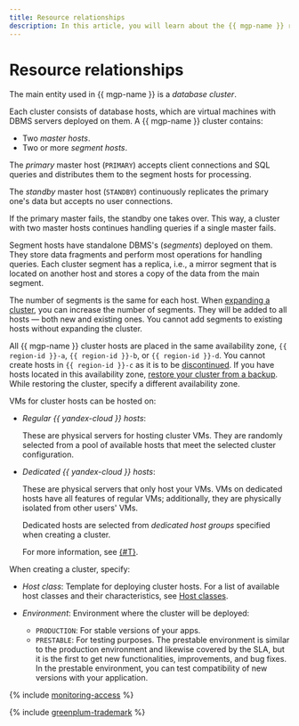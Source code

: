 ```yaml
---
title: Resource relationships
description: In this article, you will learn about the {{ mgp-name }} resource relationships.
---
```


# Resource relationships


The main entity used in {{ mgp-name }} is a _database cluster_.

Each cluster consists of database hosts, which are virtual machines with DBMS servers deployed on them. A {{ mgp-name }} cluster contains:

* Two _master hosts_.
* Two or more _segment hosts_.

The _primary_ master host (`PRIMARY`) accepts client connections and SQL queries and distributes them to the segment hosts for processing.

The _standby_ master host (`STANDBY`) continuously replicates the primary one's data but accepts no user connections.

If the primary master fails, the standby one takes over. This way, a cluster with two master hosts continues handling queries if a single master fails.

Segment hosts have standalone DBMS's (_segments_) deployed on them. They store data fragments and perform most operations for handling queries. Each cluster segment has a replica, i.e., a mirror segment that is located on another host and stores a copy of the data from the main segment.

The number of segments is the same for each host. When [expanding a cluster](../operations/hosts/cluster-expand.md), you can increase the number of segments. They will be added to all hosts — both new and existing ones. You cannot add segments to existing hosts without expanding the cluster.


All {{ mgp-name }} cluster hosts are placed in the same availability zone, `{{ region-id }}-a`, `{{ region-id }}-b`, or `{{ region-id }}-d`. You cannot create hosts in `{{ region-id }}-c` as it is to be [discontinued](/blog/posts/2023/08/new-availability-zone). If you have hosts located in this availability zone, [restore your cluster from a backup](../operations/cluster-backups.md#restore). While restoring the cluster, specify a different availability zone.


VMs for cluster hosts can be hosted on:

* _Regular {{ yandex-cloud }} hosts_:

    These are physical servers for hosting cluster VMs. They are randomly selected from a pool of available hosts that meet the selected cluster configuration.


* _Dedicated {{ yandex-cloud }} hosts_:

    These are physical servers that only host your VMs. VMs on dedicated hosts have all features of regular VMs; additionally, they are physically isolated from other users' VMs.

    Dedicated hosts are selected from _dedicated host groups_ specified when creating a cluster.

    For more information, see [{#T}](../../compute/concepts/dedicated-host.md).


When creating a cluster, specify:

* _Host class_: Template for deploying cluster hosts. For a list of available host classes and their characteristics, see [Host classes](instance-types.md).

* _Environment_: Environment where the cluster will be deployed:
    * `PRODUCTION`: For stable versions of your apps.
    * `PRESTABLE`: For testing purposes. The prestable environment is similar to the production environment and likewise covered by the SLA, but it is the first to get new functionalities, improvements, and bug fixes. In the prestable environment, you can test compatibility of new versions with your application.

{% include [monitoring-access](../../_includes/mdb/monitoring-access.md) %}

{% include [greenplum-trademark](../../_includes/mdb/mgp/trademark.md) %}
